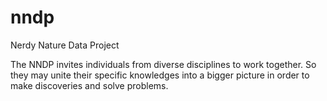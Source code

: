 nndp
====

Nerdy Nature Data Project

The NNDP invites individuals from diverse disciplines to work together. So they may unite their specific knowledges into a bigger picture in order to make discoveries and solve problems.
